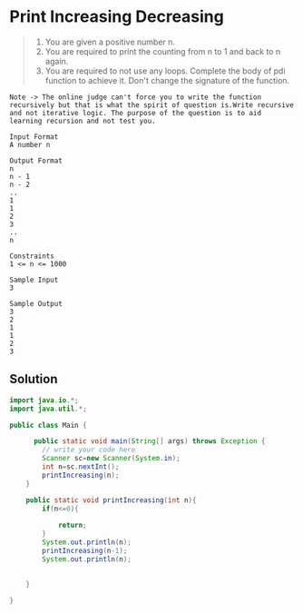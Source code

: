 # Print Increasing Decreasing

> 1. You are given a positive number n. 
> 2. You are required to print the counting from n to 1 and back to n again.
> 3. You are required to not use any loops. Complete the body of pdi function to achieve it. Don't change the signature of the function.

```text
Note -> The online judge can't force you to write the function recursively but that is what the spirit of question is.Write recursive and not iterative logic. The purpose of the question is to aid learning recursion and not test you.

Input Format
A number n

Output Format
n
n - 1
n - 2
..
1
1
2
3
..
n

Constraints
1 <= n <= 1000

Sample Input
3

Sample Output
3
2
1
1
2
3
```
## Solution
```java
import java.io.*;
import java.util.*;

public class Main {

      public static void main(String[] args) throws Exception {
        // write your code here
        Scanner sc=new Scanner(System.in);
        int n=sc.nextInt();
        printIncreasing(n);
    }

    public static void printIncreasing(int n){
        if(n<=0){
           
            return;
        }
        System.out.println(n);
        printIncreasing(n-1);
        System.out.println(n);
        
        
    }

}
```
